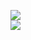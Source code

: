 [![](https://img.shields.io/badge/Made%20With-Github%20Spray-lightgrey.svg?style=for-the-badge&logo=github)](https://github.com/Annihil/github-spray#13464)  
[![](https://i.imgur.com/2DrTn0Z.gif)](https://github.com/Annihil/github-spray)